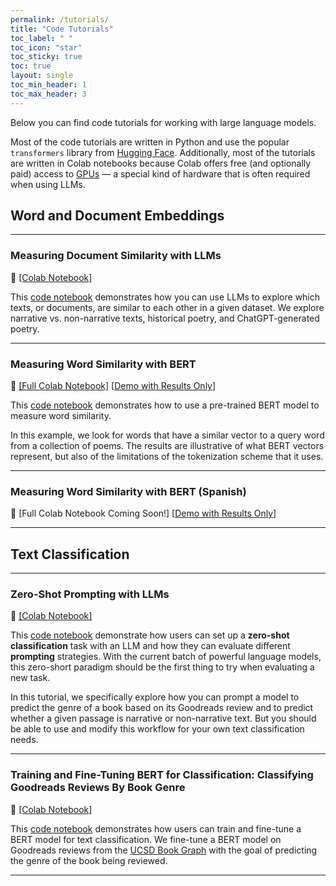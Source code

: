 ```yaml
---
permalink: /tutorials/
title: "Code Tutorials"
toc_label: " "
toc_icon: "star"
toc_sticky: true
toc: true
layout: single
toc_min_header: 1
toc_max_header: 3
---
```


Below you can find code tutorials for working with large language models. 

Most of the code tutorials are written in Python and use the popular `transformers` library  from [Hugging Face](https://huggingface.co/docs/transformers/en/index). Additionally, most of the tutorials are written in Colab notebooks because Colab offers free (and optionally paid) access to [GPUs](../glossary/#gpu) — a special kind of hardware that is often required when using LLMs.

## Word and Document Embeddings
---

### Measuring Document Similarity with LLMs
📔 [[Colab Notebook]](https://colab.research.google.com/drive/1-aOfk6mVFUA3PH_s6P-lCaM9xKLJ0dLz?usp=sharing)

This [code notebook](https://colab.research.google.com/drive/1-aOfk6mVFUA3PH_s6P-lCaM9xKLJ0dLz?usp=sharing) demonstrates how you can use LLMs to explore which texts, or documents, are similar to each other in a given dataset. We explore narrative vs. non-narrative texts, historical poetry, and ChatGPT-generated poetry.

---

### Measuring Word Similarity with BERT   
📔 [[Full Colab Notebook]](https://colab.research.google.com/drive/1r_eoi8CMea_a3YjWC1M4EmTqKMGVMbzQ?usp=sharing) [[Demo with Results Only](https://colab.research.google.com/drive/1DjtrD_MMW_Ezto0Q4zUvjT0IxKZg-rIt?usp=sharing)]

This [code notebook](https://colab.research.google.com/drive/1r_eoi8CMea_a3YjWC1M4EmTqKMGVMbzQ?usp=sharing) demonstrates how to use a pre-trained BERT model to measure word similarity.

In this example, we look for words that have a similar vector to a query word from a collection of poems. The results are illustrative of what BERT vectors represent, but also of the limitations of the tokenization scheme that it uses.

---

### Measuring Word Similarity with BERT (Spanish)   
📔 [Full Colab Notebook Coming Soon!] [[Demo with Results Only](https://colab.research.google.com/drive/192YOj8N9isRsEvOQwaI2WZ3pRSlUgAYb?usp=sharing)]  

--- 

## Text Classification  
---  

### Zero-Shot Prompting with LLMs   

📔 [[Colab Notebook]](https://colab.research.google.com/drive/1QIG-3bIo1BHVWWlS22-1XItlZRrGSMNe?usp=sharing)

This [code notebook]((https://colab.research.google.com/drive/1QIG-3bIo1BHVWWlS22-1XItlZRrGSMNe?usp=sharing)) demonstrate how users can set up a **zero-shot classification** task with an LLM and how they can evaluate different **prompting** strategies. With the current batch of powerful language models, this zero-short paradigm should be the first thing to try when evaluating a new task.

In this tutorial, we specifically explore how you can prompt a model to predict the genre of a book based on its Goodreads review and to predict whether a given passage is narrative or non-narrative text. But you should be able to use and modify this workflow for your own text classification needs.

---

### Training and Fine-Tuning BERT for Classification: Classifying Goodreads Reviews By Book Genre  
📔 [[Colab Notebook]](https://colab.research.google.com/drive/19jDqa5D5XfxPU6NQef17BC07xQdRnaKU?usp=sharing)

This [code notebook](https://colab.research.google.com/drive/19jDqa5D5XfxPU6NQef17BC07xQdRnaKU?usp=sharing) demonstrates how users can train and fine-tune a BERT model for text classification. We fine-tune a BERT model on Goodreads reviews from the [UCSD Book Graph](https://sites.google.com/eng.ucsd.edu/ucsdbookgraph/reviews?authuser=0) with the goal of predicting the genre of the book being reviewed.

--- 



